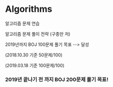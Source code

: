 # Algorithms
알고리즘 문제 연습

알고리즘 문제 풀이 전략 (구종만 저)


2019년까지 BOJ 100문제 풀기 목표 --> 달성

(2018.10.30 기준 50문제/100)

(2019.03.18 기준 100문제/100)


<h3><b>2019년 끝나기 전 까지 BOJ 200문제 풀기 목표!</b></h3>
